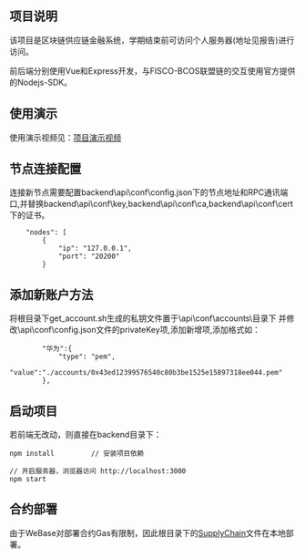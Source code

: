 ## 项目说明
该项目是区块链供应链金融系统，学期结束前可访问个人服务器(地址见报告)进行访问。

前后端分别使用Vue和Express开发，与FISCO-BCOS联盟链的交互使用官方提供的Nodejs-SDK。


## 使用演示
使用演示视频见：[项目演示视频](./项目演示视频.mp4)

## 节点连接配置
连接新节点需要配置backend\api\conf\config.json下的节点地址和RPC通讯端口,并替换backend\api\conf\key,backend\api\conf\ca,backend\api\conf\cert下的证书。
```
    "nodes": [
        {
            "ip": "127.0.0.1",
            "port": "20200"
        }
```

## 添加新账户方法

将根目录下get_account.sh生成的私钥文件置于\api\conf\accounts\目录下
并修改\api\conf\config.json文件的privateKey项,添加新增项,添加格式如：
```
        "华为":{ 
            "type": "pem",
            "value":"./accounts/0x43ed12399576540c80b3be1525e15897318ee044.pem"
        },
```

## 启动项目
若前端无改动，则直接在backend目录下：
```
npm install         // 安装项目依赖

// 开启服务器，浏览器访问 http://localhost:3000
npm start

```

## 合约部署
由于WeBase对部署合约Gas有限制，因此根目录下的[SupplyChain](./SupplyChain.sol)文件在本地部署。
